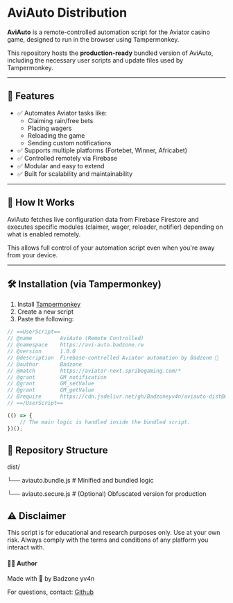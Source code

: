# AviAuto Distribution

**AviAuto** is a remote-controlled automation script for the Aviator casino game, designed to run in the browser using Tampermonkey.

This repository hosts the **production-ready** bundled version of AviAuto, including the necessary user scripts and update files used by Tampermonkey.

---

## 🚀 Features

- ✅ Automates Aviator tasks like:
  - Claiming rain/free bets
  - Placing wagers
  - Reloading the game
  - Sending custom notifications
- ✅ Supports multiple platforms (Fortebet, Winner, Africabet)
- ✅ Controlled remotely via Firebase
- ✅ Modular and easy to extend
- ✅ Built for scalability and maintainability

---

## 🧠 How It Works

AviAuto fetches live configuration data from Firebase Firestore and executes specific modules (claimer, wager, reloader, notifier) depending on what is enabled remotely.

This allows full control of your automation script even when you're away from your device.

---

## 🛠 Installation (via Tampermonkey)

1. Install [Tampermonkey](https://tampermonkey.net/)
2. Create a new script
3. Paste the following:

```js
// ==UserScript==
// @name         AviAuto (Remote Controlled)
// @namespace    https://avi-auto.badzone.rw
// @version      1.0.0
// @description  Firebase-controlled Aviator automation by Badzone 🧠
// @author       Badzone
// @match        https://aviator-next.spribegaming.com/*
// @grant        GM_notification
// @grant        GM_setValue
// @grant        GM_getValue
// @require      https://cdn.jsdelivr.net/gh/Badzoneyv4n/aviauto-dist@main/dist/aviauto.bundle.js
// ==/UserScript==

(() => {
    // The main logic is handled inside the bundled script.
})();
```

## 📁 Repository Structure

dist/

└── aviauto.bundle.js       # Minified and bundled logic

└── aviauto.secure.js       # (Optional) Obfuscated version for production

## ⚠️ Disclaimer
This script is for educational and research purposes only. Use at your own risk. Always comply with the terms and conditions of any platform you interact with.

#### 🧑‍💻 Author
Made with 🚀 by Badzone yv4n

For questions, contact: [Github](https://github.com/Badzoneyv4n/)
